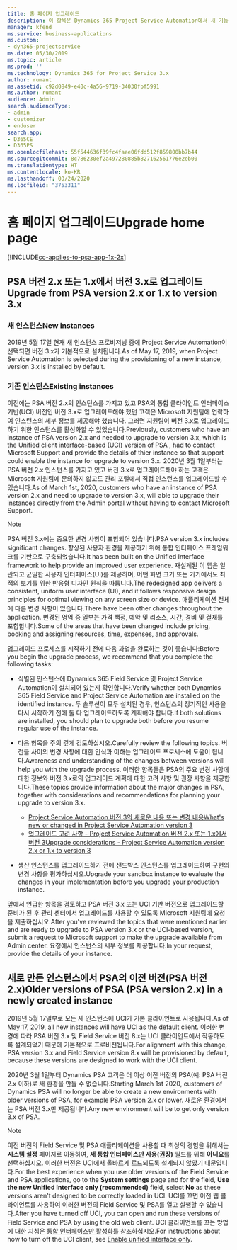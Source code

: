 ```yaml
---
title: 홈 페이지 업그레이드
description: 이 항목은 Dynamics 365 Project Service Automation에서 새 기능 및 변경된 기능에 대한 중요한 정보와 최신 버전으로 업그레이드하는 프로세스를 확인할 수 있는 위치를 보여줍니다.
manager: kfend
ms.service: business-applications
ms.custom:
- dyn365-projectservice
ms.date: 05/30/2019
ms.topic: article
ms.prod: ''
ms.technology: Dynamics 365 for Project Service 3.x
author: rumant
ms.assetid: c92d0849-e40c-4a56-9719-34030fbf5991
ms.author: rumant
audience: Admin
search.audienceType:
- admin
- customizer
- enduser
search.app:
- D365CE
- D365PS
ms.openlocfilehash: 55f544636f39fc4faae06fdd512f859800bb7b44
ms.sourcegitcommit: 8c786230ef2a497280885b827162561776e2eb00
ms.translationtype: HT
ms.contentlocale: ko-KR
ms.lasthandoff: 03/24/2020
ms.locfileid: "3753311"
---
```

# <a name="upgrade-home-page"></a><span data-ttu-id="78d70-103">홈 페이지 업그레이드</span><span class="sxs-lookup"><span data-stu-id="78d70-103">Upgrade home page</span></span>

[!INCLUDE[cc-applies-to-psa-app-1x-2x](../includes/cc-applies-to-psa-app-1x-2x.md)]

## <a name="upgrade-from-psa-version-2x-or-1x-to-version-3x"></a><span data-ttu-id="78d70-104">PSA 버전 2.x 또는 1.x에서 버전 3.x로 업그레이드</span><span class="sxs-lookup"><span data-stu-id="78d70-104">Upgrade from PSA version 2.x or 1.x to version 3.x</span></span>

### <a name="new-instances"></a><span data-ttu-id="78d70-105">새 인스턴스</span><span class="sxs-lookup"><span data-stu-id="78d70-105">New instances</span></span>

<span data-ttu-id="78d70-106">2019년 5월 17일 현재 새 인스턴스 프로비저닝 중에 Project Service Automation이 선택되면 버전 3.x가 기본적으로 설치됩니다.</span><span class="sxs-lookup"><span data-stu-id="78d70-106">As of May 17, 2019, when Project Service Automation is selected during the provisioning of a new instance, version 3.x is installed by default.</span></span>

### <a name="existing-instances"></a><span data-ttu-id="78d70-107">기존 인스턴스</span><span class="sxs-lookup"><span data-stu-id="78d70-107">Existing instances</span></span>

<span data-ttu-id="78d70-108">이전에는 PSA 버전 2.x의 인스턴스를 가지고 있고 PSA의 통합 클라이언트 인터페이스 기반(UCI) 버전인 버전 3.x로 업그레이드해야 했던 고객은 Microsoft 지원팀에 연락하여 인스턴스의 세부 정보를 제공해야 했습니다. 그러면 지원팀이 버전 3.x로 업그레이드하기 위한 인스턴스를 활성화할 수 있었습니다.</span><span class="sxs-lookup"><span data-stu-id="78d70-108">Previously, customers who have an instance of PSA version 2.x and needed to upgrade to version 3.x, which is the Unified client interface-based (UCI) version of PSA , had to contact Microsoft Support and provide the details of thier instance so that support could enable the instance for upgrade to version 3.x.</span></span> <span data-ttu-id="78d70-109">2020년 3월 1일부터는 PSA 버전 2.x 인스턴스를 가지고 있고 버전 3.x로 업그레이드해야 하는 고객은 Microsoft 지원팀에 문의하지 않고도 관리 포털에서 직접 인스턴스를 업그레이드할 수 있습니다.</span><span class="sxs-lookup"><span data-stu-id="78d70-109">As of March 1st, 2020, customers who have an instance of PSA version 2.x and need to upgrade to version 3.x, will able to upgrade their instances directly from the Admin portal without having to contact Microsoft Support.</span></span>  

> [!NOTE]
> <span data-ttu-id="78d70-110">PSA 버전 3.x에는 중요한 변경 사항이 포함되어 있습니다.</span><span class="sxs-lookup"><span data-stu-id="78d70-110">PSA version 3.x includes significant changes.</span></span> <span data-ttu-id="78d70-111">향상된 사용자 환경을 제공하기 위해 통합 인터페이스 프레임워크를 기반으로 구축되었습니다.</span><span class="sxs-lookup"><span data-stu-id="78d70-111">It has been built on the Unified Interface framework to help provide an improved user experience.</span></span> <span data-ttu-id="78d70-112">재설계된 이 앱은 일관되고 균일한 사용자 인터페이스(UI)를 제공하며, 어떤 화면 크기 또는 기기에서도 최적의 보기를 위한 반응형 디자인 원칙을 따릅니다.</span><span class="sxs-lookup"><span data-stu-id="78d70-112">The redesigned app delivers a consistent, uniform user interface (UI), and it follows responsive design principles for optimal viewing on any screen size or device.</span></span> <span data-ttu-id="78d70-113">애플리케이션 전체에 다른 변경 사항이 있습니다.</span><span class="sxs-lookup"><span data-stu-id="78d70-113">There have been other changes throughout the application.</span></span> <span data-ttu-id="78d70-114">변경된 영역 중 일부는 가격 책정, 예약 및 리소스, 시간, 경비 및 결재를 포함합니다.</span><span class="sxs-lookup"><span data-stu-id="78d70-114">Some of the areas that have been changed include pricing, booking and assigning resources, time, expenses, and approvals.</span></span>

<span data-ttu-id="78d70-115">업그레이드 프로세스를 시작하기 전에 다음 과업을 완료하는 것이 좋습니다:</span><span class="sxs-lookup"><span data-stu-id="78d70-115">Before you begin the upgrade process, we recommend that you complete the following tasks:</span></span>

- <span data-ttu-id="78d70-116">식별된 인스턴스에 Dynamics 365 Field Service 및 Project Service Automation이 설치되어 있는지 확인합니다.</span><span class="sxs-lookup"><span data-stu-id="78d70-116">Verify whether both Dynamics 365 Field Service and Project Service Automation are installed on the identified instance.</span></span> <span data-ttu-id="78d70-117">두 솔루션이 모두 설치된 경우, 인스턴스의 정기적인 사용을 다시 시작하기 전에 둘 다 업그레이드하도록 계획해야 합니다.</span><span class="sxs-lookup"><span data-stu-id="78d70-117">If both solutions are installed, you should plan to upgrade both before you resume regular use of the instance.</span></span>
- <span data-ttu-id="78d70-118">다음 항목을 주의 깊게 검토하십시오.</span><span class="sxs-lookup"><span data-stu-id="78d70-118">Carefully review the following topics.</span></span> <span data-ttu-id="78d70-119">버전들 사이의 변경 사항에 대한 인식과 이해는 업그레이드 프로세스에 도움이 됩니다.</span><span class="sxs-lookup"><span data-stu-id="78d70-119">Awareness and understanding of the changes between versions will help you with the upgrade process.</span></span> <span data-ttu-id="78d70-120">이러한 항목들은 PSA의 주요 변경 사항에 대한 정보와 버전 3.x로의 업그레이드 계획에 대한 고려 사항 및 권장 사항을 제공합니다.</span><span class="sxs-lookup"><span data-stu-id="78d70-120">These topics provide information about the major changes in PSA, together with considerations and recommendations for planning your upgrade to version 3.x.</span></span>

    - [<span data-ttu-id="78d70-121">Project Service Automation 버전 3의 새로운 내용 또는 변경 내용</span><span class="sxs-lookup"><span data-stu-id="78d70-121">What's new or changed in Project Service Automation version 3</span></span>](whats-new-changed-v3.md)
    - [<span data-ttu-id="78d70-122">업그레이드 고려 사항 - Project Service Automation 버전 2.x 또는 1.x에서 버전 3</span><span class="sxs-lookup"><span data-stu-id="78d70-122">Upgrade considerations - Project Service Automation version 2.x or 1.x to version 3</span></span>](upgrade-v3.md)

- <span data-ttu-id="78d70-123">생산 인스턴스를 업그레이드하기 전에 샌드박스 인스턴스를 업그레이드하여 구현의 변경 사항을 평가하십시오.</span><span class="sxs-lookup"><span data-stu-id="78d70-123">Upgrade your sandbox instance to evaluate the changes in your implementation before you upgrade your production instance.</span></span>

<span data-ttu-id="78d70-124">앞에서 언급한 항목을 검토하고 PSA 버전 3.x 또는 UCI 기반 버전으로 업그레이드할 준비가 된 후 관리 센터에서 업그레이드를 사용할 수 있도록 Microsoft 지원팀에 요청을 제출하십시오.</span><span class="sxs-lookup"><span data-stu-id="78d70-124">After you've reviewed the topics that were mentioned earlier and are ready to upgrade to PSA version 3.x or the UCI-based version, submit a request to Microsoft support to make the upgrade available from Admin center.</span></span> <span data-ttu-id="78d70-125">요청에서 인스턴스의 세부 정보를 제공합니다.</span><span class="sxs-lookup"><span data-stu-id="78d70-125">In your request, provide the details of your instance.</span></span>

## <a name="older-versions-of-psa-psa-version-2x-in-a-newly-created-instance"></a><span data-ttu-id="78d70-126">새로 만든 인스턴스에서 PSA의 이전 버전(PSA 버전 2.x)</span><span class="sxs-lookup"><span data-stu-id="78d70-126">Older versions of PSA (PSA version 2.x) in a newly created instance</span></span>

<span data-ttu-id="78d70-127">2019년 5월 17일부로 모든 새 인스턴스에 UCI가 기본 클라이언트로 사용됩니다.</span><span class="sxs-lookup"><span data-stu-id="78d70-127">As of May 17, 2019, all new instances will have UCI as the default client.</span></span> <span data-ttu-id="78d70-128">이러한 변경에 따라 PSA 버전 3.x 및 Field Service 버전 8.x는 UCI 클라이언트에서 작동하도록 설계되었기 때문에 기본적으로 프로비전됩니다.</span><span class="sxs-lookup"><span data-stu-id="78d70-128">For alignment with this change, PSA version 3.x and Field Service version 8.x will be provisioned by default, because these versions are designed to work with the UCI client.</span></span>

<span data-ttu-id="78d70-129">2020년 3월 1일부터 Dynamics PSA 고객은 더 이상 이전 버전의 PSA(예: PSA 버전 2.x 이하)로 새 환경을 만들 수 없습니다.</span><span class="sxs-lookup"><span data-stu-id="78d70-129">Starting March 1st 2020, customers of Dynamics PSA will no longer be able to create a new environments with older versions of PSA, for example PSA version 2.x or lower.</span></span> <span data-ttu-id="78d70-130">새로운 환경에서는 PSA 버전 3.x만 제공됩니다.</span><span class="sxs-lookup"><span data-stu-id="78d70-130">Any new environment will be to get only version 3.x of PSA.</span></span>

> [!NOTE]
> <span data-ttu-id="78d70-131">이전 버전의 Field Service 및 PSA 애플리케이션을 사용할 때 최상의 경험을 위해서는 **시스템 설정** 페이지로 이동하여, **새 통합 인터페이스만 사용(권장)** 필드를 위해 **아니요**를 선택하십시오. 이러한 버전은 UCI에서 올바르게 로드되도록 설계되지 않았기 때문입니다.</span><span class="sxs-lookup"><span data-stu-id="78d70-131">For the best experience when you use older versions of the Field Service and PSA applications, go to the **System settings** page and for the field, **Use the new Unified Interface only (recommended)** field, select **No** as these versions aren't designed to be correctly loaded in UCI.</span></span> <span data-ttu-id="78d70-132">UCI를 끄면 이전 웹 클라이언트를 사용하여 이러한 버전의 Field Service 및 PSA를 열고 실행할 수 있습니다.</span><span class="sxs-lookup"><span data-stu-id="78d70-132">After you have turned off UCI, you can open and run these versions of Field Service and PSA by using the old web client.</span></span> <span data-ttu-id="78d70-133">UCI 클라이언트를 끄는 방법에 대한 지침은 [통합 인터페이스만 활성화](../admin/enable-unified-interface-only.md)를 참조하십시오.</span><span class="sxs-lookup"><span data-stu-id="78d70-133">For instructions about how to turn off the UCI client, see [Enable unified interface only](../admin/enable-unified-interface-only.md).</span></span>
